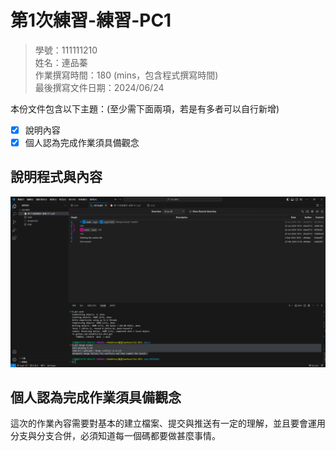 # 第1次練習-練習-PC1
>
>學號：111111210
><br />
>姓名：連品蓁
><br />
>作業撰寫時間：180 (mins，包含程式撰寫時間)
><br />
>最後撰寫文件日期：2024/06/24
>

本份文件包含以下主題：(至少需下面兩項，若是有多者可以自行新增)
- [x] 說明內容
- [x] 個人認為完成作業須具備觀念

## 說明程式與內容

![alt text](image.png)

## 個人認為完成作業須具備觀念

這次的作業內容需要對基本的建立檔案、提交與推送有一定的理解，並且要會運用分支與分支合併，必須知道每一個碼都要做甚麼事情。